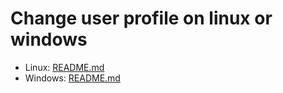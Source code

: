 # Change user profile on linux or windows

+ Linux: [README.md](./linux/README.md)
+ Windows: [README.md](./windows/README.md)